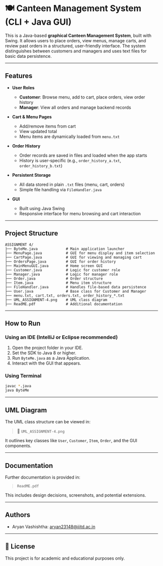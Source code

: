# 🍽️ Canteen Management System (CLI + Java GUI)

This is a Java-based **graphical Canteen Management System**, built with Swing. It allows users to place orders, view menus, manage carts, and review past orders in a structured, user-friendly interface. The system distinguishes between customers and managers and uses text files for basic data persistence.

---

## Features

- **User Roles**
  - **Customer**: Browse menu, add to cart, place orders, view order history
  - **Manager**: View all orders and manage backend records

- **Cart & Menu Pages**
  - Add/remove items from cart
  - View updated total
  - Menu items are dynamically loaded from `menu.txt`

- **Order History**
  - Order records are saved in files and loaded when the app starts
  - History is user-specific (e.g., `order_history_a.txt`, `order_history_b.txt`)

- **Persistent Storage**
  - All data stored in plain `.txt` files (menu, cart, orders)
  - Simple file handling via `FileHandler.java`

- **GUI**
  - Built using Java Swing
  - Responsive interface for menu browsing and cart interaction

---

## Project Structure

```
ASSIGNMENT 4/
├── ByteMe.java             # Main application launcher
├── MenuPage.java           # GUI for menu display and item selection
├── CartPage.java           # GUI for viewing and managing cart
├── OrdersPage.java         # GUI for order history
├── MainMenuGUI.java        # Home screen GUI
├── Customer.java           # Logic for customer role
├── Manager.java            # Logic for manager role
├── Order.java              # Order structure
├── Item.java               # Menu item structure
├── FileHandler.java        # Handles file-based data persistence
├── User.java               # Base class for Customer and Manager
├── menu.txt, cart.txt, orders.txt, order_history_*.txt
├── UML_ASSIGNMENT-4.png    # UML class diagram
├── ReadME.pdf              # Additional documentation
```

---

## How to Run

### Using an IDE (IntelliJ or Eclipse recommended)

1. Open the project folder in your IDE.
2. Set the SDK to Java 8 or higher.
3. Run `ByteMe.java` as a Java Application.
4. Interact with the GUI that appears.

### Using Terminal

```bash
javac *.java
java ByteMe
```

---

## UML Diagram

The UML class structure can be viewed in:

> 📄 `UML_ASSIGNMENT-4.png`

It outlines key classes like `User`, `Customer`, `Item`, `Order`, and the GUI components.

---

## Documentation

Further documentation is provided in:

> `ReadME.pdf`

This includes design decisions, screenshots, and potential extensions.

---

## Authors

- Aryan Vashishtha: aryan23148@iiitd.ac.in

---

## 📃 License

This project is for academic and educational purposes only.
